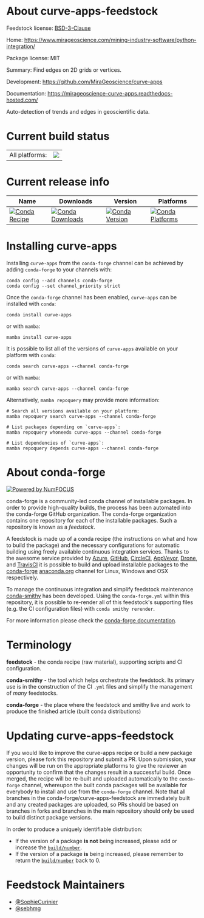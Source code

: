 About curve-apps-feedstock
==========================

Feedstock license: [BSD-3-Clause](https://github.com/conda-forge/curve-apps-feedstock/blob/main/LICENSE.txt)

Home: https://www.mirageoscience.com/mining-industry-software/python-integration/

Package license: MIT

Summary: Find edges on 2D grids or vertices.

Development: https://github.com/MiraGeoscience/curve-apps

Documentation: https://mirageoscience-curve-apps.readthedocs-hosted.com/

Auto-detection of trends and edges in geoscientific data.


Current build status
====================


<table><tr><td>All platforms:</td>
    <td>
      <a href="https://dev.azure.com/conda-forge/feedstock-builds/_build/latest?definitionId=23312&branchName=main">
        <img src="https://dev.azure.com/conda-forge/feedstock-builds/_apis/build/status/curve-apps-feedstock?branchName=main">
      </a>
    </td>
  </tr>
</table>

Current release info
====================

| Name | Downloads | Version | Platforms |
| --- | --- | --- | --- |
| [![Conda Recipe](https://img.shields.io/badge/recipe-curve--apps-green.svg)](https://anaconda.org/conda-forge/curve-apps) | [![Conda Downloads](https://img.shields.io/conda/dn/conda-forge/curve-apps.svg)](https://anaconda.org/conda-forge/curve-apps) | [![Conda Version](https://img.shields.io/conda/vn/conda-forge/curve-apps.svg)](https://anaconda.org/conda-forge/curve-apps) | [![Conda Platforms](https://img.shields.io/conda/pn/conda-forge/curve-apps.svg)](https://anaconda.org/conda-forge/curve-apps) |

Installing curve-apps
=====================

Installing `curve-apps` from the `conda-forge` channel can be achieved by adding `conda-forge` to your channels with:

```
conda config --add channels conda-forge
conda config --set channel_priority strict
```

Once the `conda-forge` channel has been enabled, `curve-apps` can be installed with `conda`:

```
conda install curve-apps
```

or with `mamba`:

```
mamba install curve-apps
```

It is possible to list all of the versions of `curve-apps` available on your platform with `conda`:

```
conda search curve-apps --channel conda-forge
```

or with `mamba`:

```
mamba search curve-apps --channel conda-forge
```

Alternatively, `mamba repoquery` may provide more information:

```
# Search all versions available on your platform:
mamba repoquery search curve-apps --channel conda-forge

# List packages depending on `curve-apps`:
mamba repoquery whoneeds curve-apps --channel conda-forge

# List dependencies of `curve-apps`:
mamba repoquery depends curve-apps --channel conda-forge
```


About conda-forge
=================

[![Powered by
NumFOCUS](https://img.shields.io/badge/powered%20by-NumFOCUS-orange.svg?style=flat&colorA=E1523D&colorB=007D8A)](https://numfocus.org)

conda-forge is a community-led conda channel of installable packages.
In order to provide high-quality builds, the process has been automated into the
conda-forge GitHub organization. The conda-forge organization contains one repository
for each of the installable packages. Such a repository is known as a *feedstock*.

A feedstock is made up of a conda recipe (the instructions on what and how to build
the package) and the necessary configurations for automatic building using freely
available continuous integration services. Thanks to the awesome service provided by
[Azure](https://azure.microsoft.com/en-us/services/devops/), [GitHub](https://github.com/),
[CircleCI](https://circleci.com/), [AppVeyor](https://www.appveyor.com/),
[Drone](https://cloud.drone.io/welcome), and [TravisCI](https://travis-ci.com/)
it is possible to build and upload installable packages to the
[conda-forge](https://anaconda.org/conda-forge) [anaconda.org](https://anaconda.org/)
channel for Linux, Windows and OSX respectively.

To manage the continuous integration and simplify feedstock maintenance
[conda-smithy](https://github.com/conda-forge/conda-smithy) has been developed.
Using the ``conda-forge.yml`` within this repository, it is possible to re-render all of
this feedstock's supporting files (e.g. the CI configuration files) with ``conda smithy rerender``.

For more information please check the [conda-forge documentation](https://conda-forge.org/docs/).

Terminology
===========

**feedstock** - the conda recipe (raw material), supporting scripts and CI configuration.

**conda-smithy** - the tool which helps orchestrate the feedstock.
                   Its primary use is in the construction of the CI ``.yml`` files
                   and simplify the management of *many* feedstocks.

**conda-forge** - the place where the feedstock and smithy live and work to
                  produce the finished article (built conda distributions)


Updating curve-apps-feedstock
=============================

If you would like to improve the curve-apps recipe or build a new
package version, please fork this repository and submit a PR. Upon submission,
your changes will be run on the appropriate platforms to give the reviewer an
opportunity to confirm that the changes result in a successful build. Once
merged, the recipe will be re-built and uploaded automatically to the
`conda-forge` channel, whereupon the built conda packages will be available for
everybody to install and use from the `conda-forge` channel.
Note that all branches in the conda-forge/curve-apps-feedstock are
immediately built and any created packages are uploaded, so PRs should be based
on branches in forks and branches in the main repository should only be used to
build distinct package versions.

In order to produce a uniquely identifiable distribution:
 * If the version of a package **is not** being increased, please add or increase
   the [``build/number``](https://docs.conda.io/projects/conda-build/en/latest/resources/define-metadata.html#build-number-and-string).
 * If the version of a package **is** being increased, please remember to return
   the [``build/number``](https://docs.conda.io/projects/conda-build/en/latest/resources/define-metadata.html#build-number-and-string)
   back to 0.

Feedstock Maintainers
=====================

* [@SophieCurinier](https://github.com/SophieCurinier/)
* [@sebhmg](https://github.com/sebhmg/)

